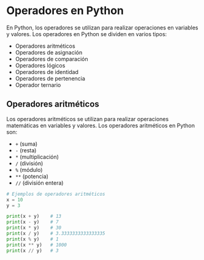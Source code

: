 # Operadores en Python

En Python, los operadores se utilizan para realizar operaciones en variables y valores. Los operadores en Python se dividen en varios tipos:

- Operadores aritméticos
- Operadores de asignación
- Operadores de comparación
- Operadores lógicos
- Operadores de identidad
- Operadores de pertenencia
- Operador ternario

## Operadores aritméticos

Los operadores aritméticos se utilizan para realizar operaciones matemáticas en variables y valores. Los operadores aritméticos en Python son:

- `+` (suma)
- `-` (resta)
- `*` (multiplicación)
- `/` (división)
- `%` (módulo)
- `**` (potencia)
- `//` (división entera)

```python
# Ejemplos de operadores aritméticos
x = 10
y = 3

print(x + y)    # 13
print(x - y)    # 7
print(x * y)    # 30
print(x / y)    # 3.3333333333333335
print(x % y)    # 1
print(x ** y)   # 1000
print(x // y)   # 3
```

